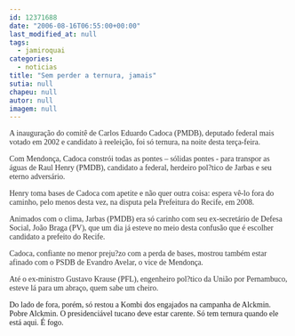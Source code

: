 ```yaml
---
id: 12371688
date: "2006-08-16T06:55:00+00:00"
last_modified_at: null
tags:
  - jamiroquai
categories:
  - noticias
title: "Sem perder a ternura, jamais"
sutia: null
chapeu: null
autor: null
imagem: null
---
```

<p><FONT color=#333333></p>
<p><P><FONT face=Verdana>A inauguração do comitê de Carlos Eduardo Cadoca (PMDB), deputado federal mais votado em 2002 e candidato à reeleição, foi só ternura, na noite desta terça-feira.</FONT></P></p>
<p><P><FONT face=Verdana>Com Mendonça, Cadoca constrói todas as pontes – sólidas pontes - para transpor as águas de Raul Henry (PMDB), candidato a federal, herdeiro pol?tico de Jarbas e seu eterno adversário.</FONT></P></p>
<p><P><FONT face=Verdana>Henry toma bases de Cadoca com apetite e não quer outra coisa: espera vê-lo fora do caminho, pelo menos desta vez, na disputa pela Prefeitura do Recife, em 2008.</FONT></P></p>
<p><P><FONT face=Verdana>Animados com o clima, Jarbas (PMDB) era só carinho com seu ex-secretário de Defesa Social, João Braga (PV), que um dia já esteve no meio desta confusão que é escolher candidato a prefeito do Recife.</FONT></P></p>
<p><P><FONT face=Verdana>Cadoca, confiante no menor preju?zo com a perda de bases, mostrou também estar afinado com o PSDB de Evandro Avelar, o vice de Mendonça.</FONT></P></p>
<p><P><FONT face=Verdana>Até o ex-ministro Gustavo Krause (PFL), engenheiro pol?tico da União por Pernambuco, esteve lá para um abraço, quem sabe um cheiro.</FONT></P></FONT></p>
<p><P><FONT face=Verdana>Do lado de fora, porém, só restou a Kombi dos engajados na campanha de Alckmin. Pobre Alckmin. O presidenciável tucano deve estar carente. Só tem ternura quando ele está aqui. É fogo.</FONT></P> </p>
